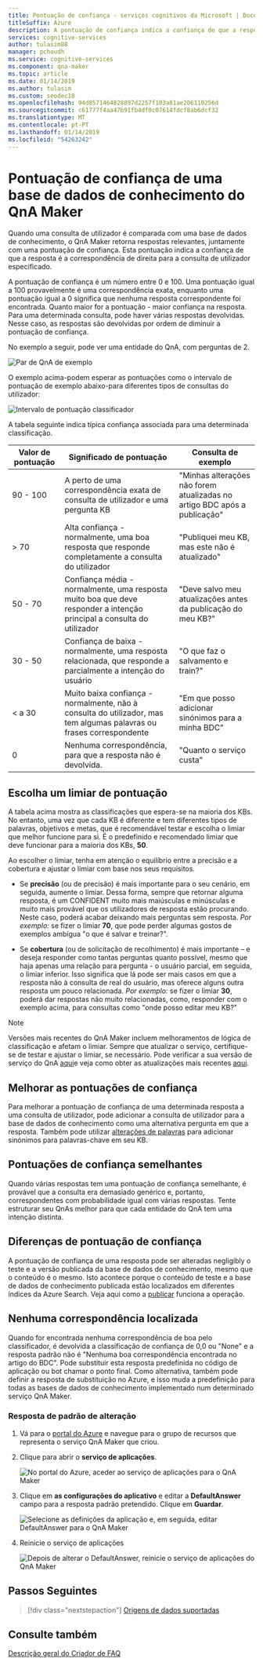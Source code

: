 ```yaml
---
title: Pontuação de confiança - serviços cognitivos da Microsoft | Documentos da Microsoft
titleSuffix: Azure
description: A pontuação de confiança indica a confiança de que a resposta é a correspondência de direita para a consulta de utilizador especificado.
services: cognitive-services
author: tulasim88
manager: pchoudh
ms.service: cognitive-services
ms.component: qna-maker
ms.topic: article
ms.date: 01/14/2019
ms.author: tulasim
ms.custom: seodec18
ms.openlocfilehash: 94d8571464828897d2257f103a81ae206110256d
ms.sourcegitcommit: c61777f4aa47b91fb4df0c07614fdcf8ab6dcf32
ms.translationtype: MT
ms.contentlocale: pt-PT
ms.lasthandoff: 01/14/2019
ms.locfileid: "54263242"
---
```

# <a name="confidence-score-of-a-qna-maker-knowledge-base"></a>Pontuação de confiança de uma base de dados de conhecimento do QnA Maker
Quando uma consulta de utilizador é comparada com uma base de dados de conhecimento, o QnA Maker retorna respostas relevantes, juntamente com uma pontuação de confiança. Esta pontuação indica a confiança de que a resposta é a correspondência de direita para a consulta de utilizador especificado. 

A pontuação de confiança é um número entre 0 e 100. Uma pontuação igual a 100 provavelmente é uma correspondência exata, enquanto uma pontuação igual a 0 significa que nenhuma resposta correspondente foi encontrada. Quanto maior for a pontuação - maior confiança na resposta. Para uma determinada consulta, pode haver várias respostas devolvidas. Nesse caso, as respostas são devolvidas por ordem de diminuir a pontuação de confiança.

No exemplo a seguir, pode ver uma entidade do QnA, com perguntas de 2. 


![Par de QnA de exemplo](../media/qnamaker-concepts-confidencescore/ranker-example-qna.png)

O exemplo acima-podem esperar as pontuações como o intervalo de pontuação de exemplo abaixo-para diferentes tipos de consultas do utilizador:


![Intervalo de pontuação classificador](../media/qnamaker-concepts-confidencescore/ranker-score-range.png)


A tabela seguinte indica típica confiança associada para uma determinada classificação.

|Valor de pontuação|Significado de pontuação|Consulta de exemplo|
|--|--|--|
|90 - 100|A perto de uma correspondência exata de consulta de utilizador e uma pergunta KB|"Minhas alterações não forem atualizadas no artigo BDC após a publicação"|
|> 70|Alta confiança - normalmente, uma boa resposta que responde completamente a consulta do utilizador|"Publiquei meu KB, mas este não é atualizado"|
|50 - 70|Confiança média - normalmente, uma resposta muito boa que deve responder a intenção principal a consulta do utilizador|"Deve salvo meu atualizações antes da publicação do meu KB?"|
|30 - 50|Confiança de baixa - normalmente, uma resposta relacionada, que responde a parcialmente a intenção do usuário|"O que faz o salvamento e train?"|
|< a 30|Muito baixa confiança - normalmente, não à consulta do utilizador, mas tem algumas palavras ou frases correspondente |"Em que posso adicionar sinónimos para a minha BDC"|
|0|Nenhuma correspondência, para que a resposta não é devolvida.|"Quanto o serviço custa"|

## <a name="choose-a-score-threshold"></a>Escolha um limiar de pontuação
A tabela acima mostra as classificações que espera-se na maioria dos KBs. No entanto, uma vez que cada KB é diferente e tem diferentes tipos de palavras, objetivos e metas, que é recomendável testar e escolha o limiar que melhor funcione para si. É o predefinido e recomendado limiar que deve funcionar para a maioria dos KBs, **50**.

Ao escolher o limiar, tenha em atenção o equilíbrio entre a precisão e a cobertura e ajustar o limiar com base nos seus requisitos.

- Se **precisão** (ou de precisão) é mais importante para o seu cenário, em seguida, aumente o limiar. Dessa forma, sempre que retornar alguma resposta, é um CONFIDENT muito mais maiúsculas e minúsculas e muito mais provável que os utilizadores de resposta estão procurando. Neste caso, poderá acabar deixando mais perguntas sem resposta. *Por exemplo:* se fizer o limiar **70**, que pode perder algumas gostos de exemplos ambígua "o que é salvar e treinar?".

- Se **cobertura** (ou de solicitação de recolhimento) é mais importante – e deseja responder como tantas perguntas quanto possível, mesmo que haja apenas uma relação para pergunta - o usuário parcial, em seguida, o limiar inferior. Isso significa que lá pode ser mais casos em que a resposta não à consulta de real do usuário, mas oferece alguns outra resposta um pouco relacionada. *Por exemplo:* se fizer o limiar **30**, poderá dar respostas não muito relacionadas, como, responder com o exemplo acima, para consultas como "onde posso editar meu KB?"

> [!NOTE]
> Versões mais recentes do QnA Maker incluem melhoramentos de lógica de classificação e afetam o limiar. Sempre que atualizar o serviço, certifique-se de testar e ajustar o limiar, se necessário. Pode verificar a sua versão de serviço do QnA [aqui](https://www.qnamaker.ai/UserSettings)e veja como obter as atualizações mais recentes [aqui](../How-To/troubleshooting-runtime.md).

## <a name="improve-confidence-scores"></a>Melhorar as pontuações de confiança
Para melhorar a pontuação de confiança de uma determinada resposta a uma consulta de utilizador, pode adicionar a consulta de utilizador para a base de dados de conhecimento como uma alternativa pergunta em que a resposta. Também pode utilizar [alterações de palavras](https://westus.dev.cognitive.microsoft.com/docs/services/5a93fcf85b4ccd136866eb37/operations/5ac266295b4ccd1554da75fd) para adicionar sinónimos para palavras-chave em seu KB.


## <a name="similar-confidence-scores"></a>Pontuações de confiança semelhantes
Quando várias respostas tem uma pontuação de confiança semelhante, é provável que a consulta era demasiado genérico e, portanto, correspondentes com probabilidade igual com várias respostas. Tente estruturar seu QnAs melhor para que cada entidade do QnA tem uma intenção distinta.


## <a name="confidence-score-differences"></a>Diferenças de pontuação de confiança
A pontuação de confiança de uma resposta pode ser alteradas negligibly o teste e a versão publicada da base de dados de conhecimento, mesmo que o conteúdo é o mesmo. Isto acontece porque o conteúdo de teste e a base de dados de conhecimento publicada estão localizados em diferentes índices da Azure Search.
Veja aqui como a [publicar](../How-To/publish-knowledge-base.md) funciona a operação.


## <a name="no-match-found"></a>Nenhuma correspondência localizada
Quando for encontrada nenhuma correspondência de boa pelo classificador, é devolvida a classificação de confiança de 0,0 ou "None" e a resposta padrão não é "Nenhuma boa correspondência encontrada no artigo do BDC". Pode substituir esta resposta predefinida no código de aplicação ou bot chamar o ponto final. Como alternativa, também pode definir a resposta de substituição no Azure, e isso muda a predefinição para todas as bases de dados de conhecimento implementado num determinado serviço QnA Maker.

### <a name="change-default-answer"></a>Resposta de padrão de alteração

1. Vá para o [portal do Azure](https://portal.azure.com) e navegue para o grupo de recursos que representa o serviço QnA Maker que criou.

2. Clique para abrir o **serviço de aplicações**.

    ![No portal do Azure, aceder ao serviço de aplicações para o QnA Maker](../media/qnamaker-concepts-confidencescore/set-default-response.png)

3. Clique em **as configurações do aplicativo** e editar a **DefaultAnswer** campo para a resposta padrão pretendido. Clique em **Guardar**.

    ![Selecione as definições da aplicação e, em seguida, editar DefaultAnswer para o QnA Maker](../media/qnamaker-concepts-confidencescore/change-response.png)

4. Reinicie o serviço de aplicações

    ![Depois de alterar o DefaultAnswer, reinicie o serviço de aplicações do QnA Maker](../media/qnamaker-faq/qnamaker-appservice-restart.png)


## <a name="next-steps"></a>Passos Seguintes
> [!div class="nextstepaction"]
> [Origens de dados suportadas](./data-sources-supported.md)
## <a name="see-also"></a>Consulte também 
[Descrição geral do Criador de FAQ](../Overview/overview.md)
